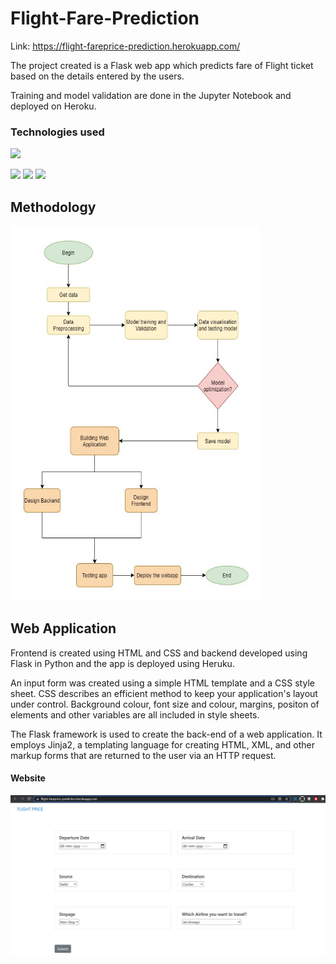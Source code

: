 # Flight-Fare-Prediction

Link: https://flight-fareprice-prediction.herokuapp.com/

The project created is a Flask web app which predicts fare of Flight ticket based on the details entered by the users. 

Training and model validation are done in the Jupyter Notebook and deployed on Heroku. 

### Technologies used

![](https://forthebadge.com/images/badges/made-with-python.svg)

[<img target="_blank" src="https://flask.palletsprojects.com/en/1.1.x/_images/flask-logo.png" width=170>](https://flask.palletsprojects.com/en/1.1.x/) [<img target="_blank" src="https://number1.co.za/wp-content/uploads/2017/10/gunicorn_logo-300x85.png" width=280>](https://gunicorn.org) [<img target="_blank" src="https://scikit-learn.org/stable/_static/scikit-learn-logo-small.png" width=200>](https://scikit-learn.org/stable/) 

## Methodology
<img src="https://github.com/Snehal-2310/Insurance-Bill-Prediction/blob/main/Images/Methodology.jpg" align="centre" alt="Methodolgy" width=400 height=600/> 

## Web Application
Frontend is created using HTML and CSS and backend developed using Flask in Python and the app is deployed using Heruku.

An input form was created using a simple HTML template and a CSS style sheet. CSS describes an efficient method to keep your application's layout under control. Background colour, font size and colour, margins, positon of elements and other variables are all included in style sheets.

The Flask framework is used to create the back-end of a web application. It employs Jinja2, a templating language for creating HTML, XML, and other markup forms that are returned to the user via an HTTP request.

#### Website
<img src="https://github.com/Snehal-2310/Flight-Fare-Prediction/blob/main/Images/Capture.JPG" alt="Input"/> 




